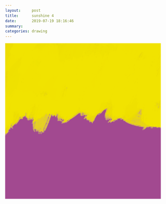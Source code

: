 ```yaml
---
layout:     post
title:      sunshine 4
date:       2019-07-19 18:16:46
summary:    
categories: drawing
---
```

![sunshine 4](/images/diary/sunshine-4.png ".")
